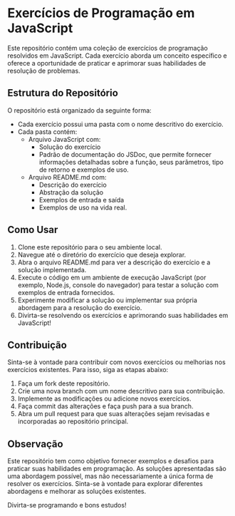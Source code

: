# Exercícios de Programação em JavaScript

Este repositório contém uma coleção de exercícios de programação resolvidos em JavaScript. Cada exercício aborda um conceito específico e oferece a oportunidade de praticar e aprimorar suas habilidades de resolução de problemas.

## Estrutura do Repositório

O repositório está organizado da seguinte forma:

- Cada exercício possui uma pasta com o nome descritivo do exercício.
- Cada pasta contém:
  - Arquivo JavaScript com:
    - Solução do exercício
    - Padrão de documentação do JSDoc, que permite fornecer informações detalhadas sobre a função, seus parâmetros, tipo de retorno e exemplos de uso.
  - Arquivo README.md com: 
    - Descrição do exercício
    - Abstração da solução
    - Exemplos de entrada e saída
    - Exemplos de uso na vida real.

## Como Usar

1. Clone este repositório para o seu ambiente local.
2. Navegue até o diretório do exercício que deseja explorar.
3. Abra o arquivo README.md para ver a descrição do exercício e a solução implementada.
4. Execute o código em um ambiente de execução JavaScript (por exemplo, Node.js, console do navegador) para testar a solução com exemplos de entrada fornecidos.
5. Experimente modificar a solução ou implementar sua própria abordagem para a resolução do exercício.
6. Divirta-se resolvendo os exercícios e aprimorando suas habilidades em JavaScript!

## Contribuição

Sinta-se à vontade para contribuir com novos exercícios ou melhorias nos exercícios existentes. Para isso, siga as etapas abaixo:

1. Faça um fork deste repositório.
2. Crie uma nova branch com um nome descritivo para sua contribuição.
3. Implemente as modificações ou adicione novos exercícios.
4. Faça commit das alterações e faça push para a sua branch.
5. Abra um pull request para que suas alterações sejam revisadas e incorporadas ao repositório principal.

## Observação

Este repositório tem como objetivo fornecer exemplos e desafios para praticar suas habilidades em programação. As soluções apresentadas são uma abordagem possível, mas não necessariamente a única forma de resolver os exercícios. Sinta-se à vontade para explorar diferentes abordagens e melhorar as soluções existentes.

Divirta-se programando e bons estudos!
